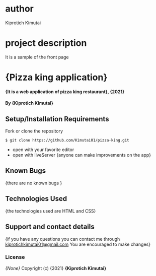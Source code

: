 # author
Kiprotich Kimutai
# project description
It is a sample of the front page
# {Pizza king application}
#### {It is a web application of pizza king restaurant}, {2021}
#### By **{Kiprotich Kimutai}**
## Setup/Installation Requirements
 Fork or clone the repository
 ```
$ git clone https://github.com/Kimutai01/pizza-king.git
 ```
* open with your favorite editor
* open with liveServer
{anyone can make improvements on the app}
## Known Bugs
{there are no known bugs }
## Technologies Used
{the technologies used are HTML and CSS}
## Support and contact details
{if you have any questions you can contact me through kiprotichkimutai01@gmail.com
You are encouraged to make changes}
### License
*{None}*
Copyright (c) {2021} **{Kiprotich Kimutai}**
